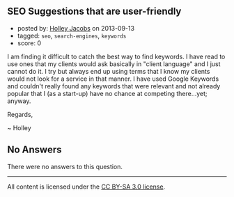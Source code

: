 ## SEO Suggestions that are user-friendly

- posted by: [Holley Jacobs](https://stackexchange.com/users/-1/27850-holley-jacobs) on 2013-09-13
- tagged: `seo`, `search-engines`, `keywords`
- score: 0

I am finding it difficult to catch  the best way to find keywords. I have read to use ones that my clients would ask basically in "client language" and I just cannot do it. I try but always end up using terms that I know my clients would not look for a service in that manner. I have used Google Keywords and couldn't really found any keywords that were relevant and  not already  popular that I (as a start-up) have no chance at competing there...yet; anyway.

Regards,

~ Holley 

## No Answers

There were no answers to this question.


---

All content is licensed under the [CC BY-SA 3.0 license](https://creativecommons.org/licenses/by-sa/3.0/).
